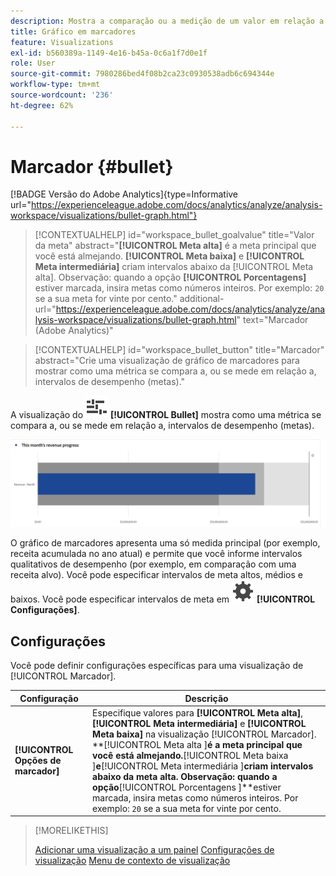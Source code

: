 ```yaml
---
description: Mostra a comparação ou a medição de um valor em relação a outros intervalos de desempenho (metas).
title: Gráfico em marcadores
feature: Visualizations
exl-id: b560389a-1149-4e16-b45a-0c6a1f7d0e1f
role: User
source-git-commit: 7980286bed4f08b2ca23c0930538adb6c694344e
workflow-type: tm+mt
source-wordcount: '236'
ht-degree: 62%

---
```


# Marcador {#bullet}

<!-- markdownlint-disable MD034 -->

[!BADGE Versão do Adobe Analytics]{type=Informative url="https://experienceleague.adobe.com/docs/analytics/analyze/analysis-workspace/visualizations/bullet-graph.html"}

<!-- markdownlint-enable MD034 -->

<!-- markdownlint-disable MD034 -->

>[!CONTEXTUALHELP]
>id="workspace_bullet_goalvalue"
>title="Valor da meta"
>abstract="**[!UICONTROL Meta alta]** é a meta principal que você está almejando. **[!UICONTROL Meta baixa]** e **[!UICONTROL Meta intermediária]** criam intervalos abaixo da [!UICONTROL Meta alta]. Observação: quando a opção **[!UICONTROL Porcentagens]** estiver marcada, insira metas como números inteiros. Por exemplo: `20` se a sua meta for vinte por cento."
>additional-url="https://experienceleague.adobe.com/docs/analytics/analyze/analysis-workspace/visualizations/bullet-graph.html" text="Marcador (Adobe Analytics)"

<!-- markdownlint-enable MD034 -->

<!-- markdownlint-disable MD034 -->

>[!CONTEXTUALHELP]
>id="workspace_bullet_button"
>title="Marcador"
>abstract="Crie uma visualização de gráfico de marcadores para mostrar como uma métrica se compara a, ou se mede em relação a, intervalos de desempenho (metas)."

<!-- markdownlint-enable MD034 -->


A visualização do ![GraphBullet](/help/assets/icons/GraphBullet.svg) **[!UICONTROL Bullet]** mostra como uma métrica se compara a, ou se mede em relação a, intervalos de desempenho (metas).

![](assets/bullet.png)

O gráfico de marcadores apresenta uma só medida principal (por exemplo, receita acumulada no ano atual) e permite que você informe intervalos qualitativos de desempenho (por exemplo, em comparação com uma receita alvo). Você pode especificar intervalos de meta altos, médios e baixos. Você pode especificar intervalos de meta em ![Configuração](/help/assets/icons/Setting.svg) **[!UICONTROL Configurações]**.

## Configurações 

Você pode definir configurações específicas para uma visualização de [!UICONTROL Marcador].

| Configuração | Descrição |
|---|---|
| **[!UICONTROL Opções de marcador]** | Especifique valores para **[!UICONTROL Meta alta]**, **[!UICONTROL Meta intermediária]** e **[!UICONTROL Meta baixa]** na visualização [!UICONTROL Marcador]. <br/>**[!UICONTROL Meta alta ]**é a meta principal que você está almejando.**[!UICONTROL  Meta baixa ]**e**[!UICONTROL  Meta intermediária ]**criam intervalos abaixo da meta alta. Observação: quando a opção**[!UICONTROL  Porcentagens ]**estiver marcada, insira metas como números inteiros. Por exemplo: `20` se a sua meta for vinte por cento. |

>[!MORELIKETHIS]
>
>[Adicionar uma visualização a um painel](/help/analysis-workspace/visualizations/freeform-analysis-visualizations.md#add-visualizations-to-a-panel)
>[Configurações de visualização](/help/analysis-workspace/visualizations/freeform-analysis-visualizations.md#settings)
>[Menu de contexto de visualização](/help/analysis-workspace/visualizations/freeform-analysis-visualizations.md#context-menu)
>

